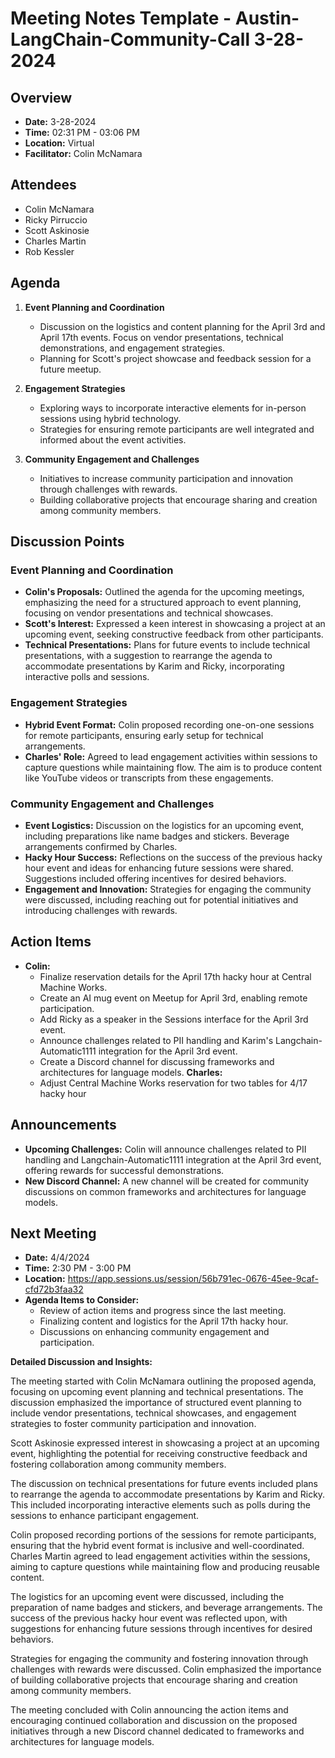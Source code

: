 # Meeting Notes Template - Austin-LangChain-Community-Call 3-28-2024

## Overview
* **Date:** 3-28-2024
* **Time:** 02:31 PM - 03:06 PM
* **Location:** Virtual
* **Facilitator:** Colin McNamara

## Attendees
* Colin McNamara
* Ricky Pirruccio
* Scott Askinosie
* Charles Martin
* Rob Kessler

## Agenda
1. **Event Planning and Coordination**
   - Discussion on the logistics and content planning for the April 3rd and April 17th events. Focus on vendor presentations, technical demonstrations, and engagement strategies.
   - Planning for Scott's project showcase and feedback session for a future meetup.

2. **Engagement Strategies**
   - Exploring ways to incorporate interactive elements for in-person sessions using hybrid technology.
   - Strategies for ensuring remote participants are well integrated and informed about the event activities.

3. **Community Engagement and Challenges**
   - Initiatives to increase community participation and innovation through challenges with rewards.
   - Building collaborative projects that encourage sharing and creation among community members.

## Discussion Points

### Event Planning and Coordination
- **Colin's Proposals:** Outlined the agenda for the upcoming meetings, emphasizing the need for a structured approach to event planning, focusing on vendor presentations and technical showcases.
- **Scott's Interest:** Expressed a keen interest in showcasing a project at an upcoming event, seeking constructive feedback from other participants.
- **Technical Presentations:** Plans for future events to include technical presentations, with a suggestion to rearrange the agenda to accommodate presentations by Karim and Ricky, incorporating interactive polls and sessions.

### Engagement Strategies
- **Hybrid Event Format:** Colin proposed recording one-on-one sessions for remote participants, ensuring early setup for technical arrangements.
- **Charles' Role:** Agreed to lead engagement activities within sessions to capture questions while maintaining flow. The aim is to produce content like YouTube videos or transcripts from these engagements.

### Community Engagement and Challenges
- **Event Logistics:** Discussion on the logistics for an upcoming event, including preparations like name badges and stickers. Beverage arrangements confirmed by Charles.
- **Hacky Hour Success:** Reflections on the success of the previous hacky hour event and ideas for enhancing future sessions were shared. Suggestions included offering incentives for desired behaviors.
- **Engagement and Innovation:** Strategies for engaging the community were discussed, including reaching out for potential initiatives and introducing challenges with rewards.

## Action Items
- **Colin:**
  - Finalize reservation details for the April 17th hacky hour at Central Machine Works.
  - Create an AI mug event on Meetup for April 3rd, enabling remote participation.
  - Add Ricky as a speaker in the Sessions interface for the April 3rd event.
  - Announce challenges related to PII handling and Karim's Langchain-Automatic1111 integration for the April 3rd event.
  - Create a Discord channel for discussing frameworks and architectures for language models.
  **Charles:**
  - Adjust Central Machine Works reservation for two tables for 4/17 hacky hour

## Announcements
- **Upcoming Challenges:** Colin will announce challenges related to PII handling and Langchain-Automatic1111 integration at the April 3rd event, offering rewards for successful demonstrations.
- **New Discord Channel:** A new channel will be created for community discussions on common frameworks and architectures for language models.

## Next Meeting
- **Date:** 4/4/2024
- **Time:** 2:30 PM - 3:00 PM
- **Location:** https://app.sessions.us/session/56b791ec-0676-45ee-9caf-cfd72b3faa32
- **Agenda Items to Consider:**
  - Review of action items and progress since the last meeting.
  - Finalizing content and logistics for the April 17th hacky hour.
  - Discussions on enhancing community engagement and participation.

**Detailed Discussion and Insights:**

The meeting started with Colin McNamara outlining the proposed agenda, focusing on upcoming event planning and technical presentations. The discussion emphasized the importance of structured event planning to include vendor presentations, technical showcases, and engagement strategies to foster community participation and innovation.

Scott Askinosie expressed interest in showcasing a project at an upcoming event, highlighting the potential for receiving constructive feedback and fostering collaboration among community members.

The discussion on technical presentations for future events included plans to rearrange the agenda to accommodate presentations by Karim and Ricky. This included incorporating interactive elements such as polls during the sessions to enhance participant engagement.

Colin proposed recording portions of the sessions for remote participants, ensuring that the hybrid event format is inclusive and well-coordinated. Charles Martin agreed to lead engagement activities within the sessions, aiming to capture questions while maintaining flow and producing reusable content.

The logistics for an upcoming event were discussed, including the preparation of name badges and stickers, and beverage arrangements. The success of the previous hacky hour event was reflected upon, with suggestions for enhancing future sessions through incentives for desired behaviors.

Strategies for engaging the community and fostering innovation through challenges with rewards were discussed. Colin emphasized the importance of building collaborative projects that encourage sharing and creation among community members.

The meeting concluded with Colin announcing the action items and encouraging continued collaboration and discussion on the proposed initiatives through a new Discord channel dedicated to frameworks and architectures for language models.